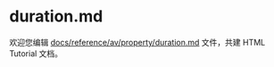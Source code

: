 duration.md
===

欢迎您编辑 <a target="__blank" href="https://github.com/jaywcjlove/html-tutorial/blob/main/docs/reference/av/property/duration.md">docs/reference/av/property/duration.md</a> 文件，共建 HTML Tutorial 文档。
